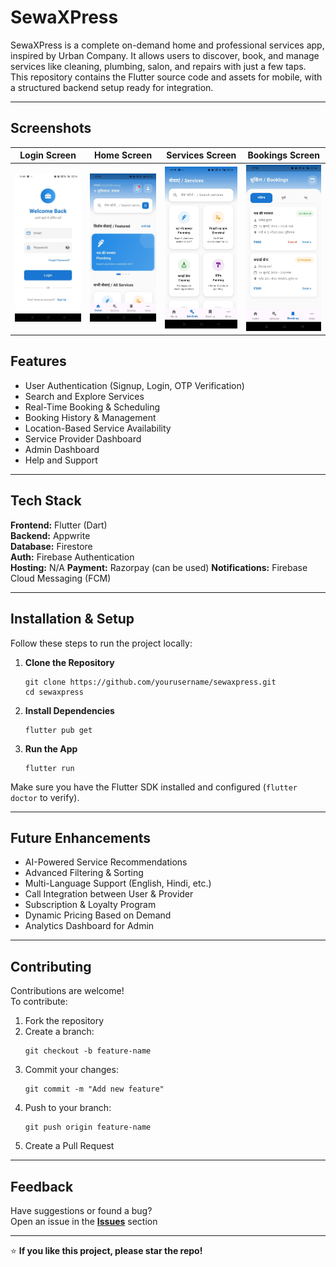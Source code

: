 # SewaXPress

SewaXPress is a complete on-demand home and professional services app, inspired by Urban Company. It allows users to discover, book, and manage services like cleaning, plumbing, salon, and repairs with just a few taps.  
This repository contains the Flutter source code and assets for mobile, with a structured backend setup ready for integration.

---

## Screenshots

| Login Screen | Home Screen | Services Screen | Bookings Screen |
|---------------|--------------|-----------------|----------------|
| ![Login](assets/images/login.jpeg) | ![Home](assets/images/homepage.jpeg) | ![Services](assets/images/services.jpeg) | ![Bookings](assets/images/bookings.jpeg) |

## Features

- User Authentication (Signup, Login, OTP Verification)
- Search and Explore Services
- Real-Time Booking & Scheduling
- Booking History & Management
- Location-Based Service Availability
- Service Provider Dashboard
- Admin Dashboard
- Help and Support

---

## Tech Stack

**Frontend:** Flutter (Dart)  
**Backend:** Appwrite  
**Database:** Firestore  
**Auth:** Firebase Authentication  
**Hosting:** N/A
**Payment:** Razorpay (can be used)
**Notifications:** Firebase Cloud Messaging (FCM)

---

## Installation & Setup

Follow these steps to run the project locally:

1. **Clone the Repository**
   ```
   git clone https://github.com/yourusername/sewaxpress.git
   cd sewaxpress
   ```

2. **Install Dependencies**
   ```
   flutter pub get
   ```

3. **Run the App**
   ```
   flutter run
   ```

Make sure you have the Flutter SDK installed and configured (`flutter doctor` to verify).

---

## Future Enhancements

- AI-Powered Service Recommendations
- Advanced Filtering & Sorting
- Multi-Language Support (English, Hindi, etc.)
- Call Integration between User & Provider
- Subscription & Loyalty Program
- Dynamic Pricing Based on Demand
- Analytics Dashboard for Admin

---

## Contributing

Contributions are welcome!  
To contribute:

1. Fork the repository  
2. Create a branch:  
   ```
   git checkout -b feature-name
   ```
3. Commit your changes:  
   ```
   git commit -m "Add new feature"
   ```
4. Push to your branch:  
   ```
   git push origin feature-name
   ```
5. Create a Pull Request

---

## Feedback

Have suggestions or found a bug?  
Open an issue in the **[Issues](https://github.com/yourusername/sewaxpress/issues)** section  

---

⭐️ **If you like this project, please star the repo!**
